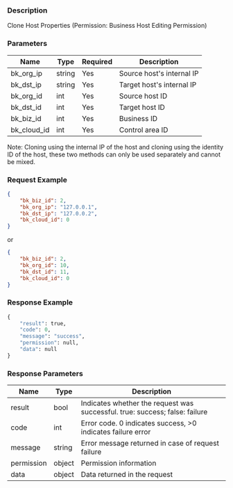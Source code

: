 ### Description

Clone Host Properties (Permission: Business Host Editing Permission)

### Parameters

| Name        | Type   | Required | Description               |
|-------------|--------|----------|---------------------------|
| bk_org_ip   | string | Yes      | Source host's internal IP |
| bk_dst_ip   | string | Yes      | Target host's internal IP |
| bk_org_id   | int    | Yes      | Source host ID            |
| bk_dst_id   | int    | Yes      | Target host ID            |
| bk_biz_id   | int    | Yes      | Business ID               |
| bk_cloud_id | int    | Yes      | Control area ID           |

Note: Cloning using the internal IP of the host and cloning using the identity ID of the host, these two methods can
only be used separately and cannot be mixed.

### Request Example

```json
{
    "bk_biz_id": 2,
    "bk_org_ip": "127.0.0.1",
    "bk_dst_ip": "127.0.0.2",
    "bk_cloud_id": 0
}
```

or

```json
{
    "bk_biz_id": 2,
    "bk_org_id": 10,
    "bk_dst_id": 11,
    "bk_cloud_id": 0
}
```

### Response Example

```python
{
    "result": true,
    "code": 0,
    "message": "success",
    "permission": null,
    "data": null
}
```

### Response Parameters

| Name       | Type   | Description                                                                 |
|------------|--------|-----------------------------------------------------------------------------|
| result     | bool   | Indicates whether the request was successful. true: success; false: failure |
| code       | int    | Error code. 0 indicates success, >0 indicates failure error                 |
| message    | string | Error message returned in case of request failure                           |
| permission | object | Permission information                                                      |
| data       | object | Data returned in the request                                                |
